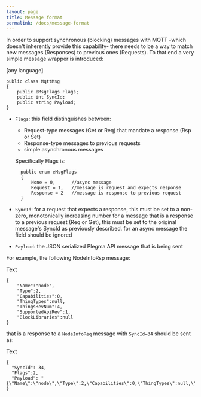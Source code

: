 ```yaml
---
layout: page
title: Message format
permalink: /docs/message-format
---
```


In order to support synchronous (blocking) messages with MQTT -which doesn't inherently provide this capability- there needs to be a way to match new messages (Responses) to previous ones (Requests). To that end a very simple message wrapper is introduced:

[any language]

    public class MqttMsg
    {
        public eMsgFlags Flags;
        public int SyncId;
        public string Payload;
    }

* `Flags`: this field distinguishes between:
    * Request-type messages (Get or Req) that mandate a response (Rsp or Set)
    * Response-type messages to previous requests
    * simple asynchronous messages

    Specifically Flags is:

        public enum eMsgFlags
        {
            None = 0,      //async message
            Request = 1,   //message is request and expects response
            Response = 2   //message is response to previous request
        }

* `SyncId`:
for a request that expects a response, this must be set to a non-zero, monotonically increasing number
for a message that is a response to a previous request (Req or Get), this must be set to the original message's SyncId as previously described.
for an async message the field should be ignored
* `Payload`: the JSON serialized Plegma API message that is being sent

For example, the following NodeInfoRsp message:

Text

    {
        "Name":"node",
        "Type":2,
        "Capabilities":0,
        "ThingTypes":null,
        "ThingsRevNum":4,
        "SupportedApiRev":1,
        "BlockLibraries":null
    }

that is a response to a `NodeInfoReq` message with `SyncId=34` should be sent as:

Text

    {
      "SyncId": 34,
      "Flags":2,
      "Payload": "{\"Name\":\"node\",\"Type\":2,\"Capabilities\":0,\"ThingTypes\":null,\"ThingsRevNum\":4,\"SupportedApiRev\":1,\"BlockLibraries\":null}"
    }